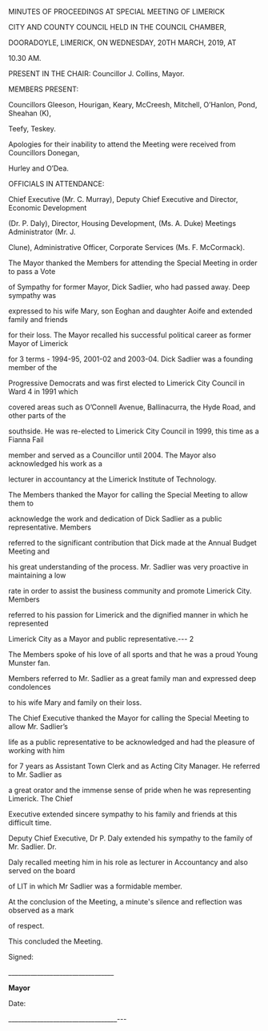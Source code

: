 MINUTES OF PROCEEDINGS AT SPECIAL MEETING OF LIMERICK

CITY AND COUNTY COUNCIL HELD IN THE COUNCIL CHAMBER,

DOORADOYLE, LIMERICK, ON WEDNESDAY, 20TH MARCH, 2019, AT

10.30 AM.

PRESENT IN THE CHAIR: Councillor J. Collins, Mayor.

MEMBERS PRESENT:

Councillors Gleeson, Hourigan, Keary, McCreesh, Mitchell, O’Hanlon, Pond, Sheahan (K),

Teefy, Teskey.

Apologies for their inability to attend the Meeting were received from Councillors Donegan,

Hurley and O’Dea.

OFFICIALS IN ATTENDANCE:

Chief Executive (Mr. C. Murray), Deputy Chief Executive and Director, Economic Development

(Dr. P. Daly), Director, Housing Development, (Ms. A. Duke) Meetings Administrator (Mr. J.

Clune), Administrative Officer, Corporate Services (Ms. F. McCormack).

The Mayor thanked the Members for attending the Special Meeting in order to pass a Vote

of Sympathy for former Mayor, Dick Sadlier, who had passed away. Deep sympathy was

expressed to his wife Mary, son Eoghan and daughter Aoife and extended family and friends

for their loss. The Mayor recalled his successful political career as former Mayor of Limerick

for 3 terms - 1994-95, 2001-02 and 2003-04. Dick Sadlier was a founding member of the

Progressive Democrats and was first elected to Limerick City Council in Ward 4 in 1991 which

covered areas such as O’Connell Avenue, Ballinacurra, the Hyde Road, and other parts of the

southside. He was re-elected to Limerick City Council in 1999, this time as a Fianna Fail

member and served as a Councillor until 2004. The Mayor also acknowledged his work as a

lecturer in accountancy at the Limerick Institute of Technology.

The Members thanked the Mayor for calling the Special Meeting to allow them to

acknowledge the work and dedication of Dick Sadlier as a public representative. Members

referred to the significant contribution that Dick made at the Annual Budget Meeting and

his great understanding of the process. Mr. Sadlier was very proactive in maintaining a low

rate in order to assist the business community and promote Limerick City. Members

referred to his passion for Limerick and the dignified manner in which he represented

Limerick City as a Mayor and public representative.---
2

The Members spoke of his love of all sports and that he was a proud Young Munster fan.

Members referred to Mr. Sadlier as a great family man and expressed deep condolences

to his wife Mary and family on their loss.

The Chief Executive thanked the Mayor for calling the Special Meeting to allow Mr. Sadlier’s

life as a public representative to be acknowledged and had the pleasure of working with him

for 7 years as Assistant Town Clerk and as Acting City Manager. He referred to Mr. Sadlier as

a great orator and the immense sense of pride when he was representing Limerick. The Chief

Executive extended sincere sympathy to his family and friends at this difficult time.

Deputy Chief Executive, Dr P. Daly extended his sympathy to the family of Mr. Sadlier. Dr.

Daly recalled meeting him in his role as lecturer in Accountancy and also served on the board

of LIT in which Mr Sadlier was a formidable member.

At the conclusion of the Meeting, a minute's silence and reflection was observed as a mark

of respect.

This concluded the Meeting.

Signed:

\_\_\_\_\_\_\_\_\_\_\_\_\_\_\_\_\_\_\_\_\_\_\_\_\_\_\_\_\_\_\_\_\_

**Mayor**

Date:

\_\_\_\_\_\_\_\_\_\_\_\_\_\_\_\_\_\_\_\_\_\_\_\_\_\_\_\_\_\_\_\_\_\_---
